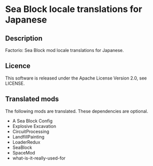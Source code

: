 # Sea Block locale translations for Japanese

## Description 

Factorio: Sea Block mod locale translations for Japanese.

## Licence

This software is released under the Apache License Version 2.0, see LICENSE.

## Translated mods

The following mods are translated. These dependencies are optional.

* A Sea Block Config
* Explosive Excavation
* CircuitProcessing
* LandfillPainting
* LoaderRedux
* SeaBlock
* SpaceMod
* what-is-it-really-used-for
